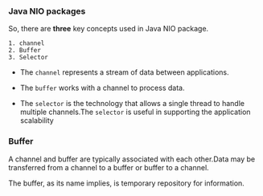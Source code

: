### Java NIO packages

So, there are **three** key concepts used in Java NIO package.

    1. channel
    2. Buffer
    3. Selector

- The `channel` represents a stream of data between applications.

- The `buffer` works with a channel to process data.

- The `selector` is the technology that allows a single thread to handle multiple channels.The `selector` is useful in supporting the application scalability

### Buffer

<p>
A channel and buffer are typically associated with each other.Data may be transferred from a channel to a buffer or buffer to a channel.

The buffer, as its name implies, is temporary repository for information.

</p>
